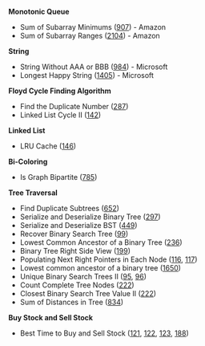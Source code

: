 **Monotonic Queue**
- Sum of Subarray Minimums ([907](https://leetcode.com/problems/sum-of-subarray-minimums/)) - Amazon
- Sum of Subarray Ranges ([2104](https://leetcode.com/problems/sum-of-subarray-ranges/)) - Amazon


**String**
- String Without AAA or BBB ([984](https://leetcode.com/problems/string-without-aaa-or-bbb/)) - Microsoft
- Longest Happy String ([1405](https://leetcode.com/problems/longest-happy-string/)) - Microsoft

**Floyd Cycle Finding Algorithm**
- Find the Duplicate Number ([287](https://leetcode.com/problems/find-the-duplicate-number/))
- Linked List Cycle II ([142](https://leetcode.com/problems/linked-list-cycle-ii/))

**Linked List**
- LRU Cache ([146](https://leetcode.com/problems/lru-cache/))

**Bi-Coloring**
- Is Graph Bipartite ([785](https://leetcode.com/problems/is-graph-bipartite/))

**Tree Traversal**
- Find Duplicate Subtrees ([652](https://leetcode.com/problems/find-duplicate-subtrees/))
- Serialize and Deserialize Binary Tree ([297](https://leetcode.com/problems/serialize-and-deserialize-binary-tree/))
- Serialize and Deserialize BST ([449](https://leetcode.com/problems/serialize-and-deserialize-bst/))
- Recover Binary Search Tree ([99](https://leetcode.com/problems/recover-binary-search-tree/))
- Lowest Common Ancestor of a Binary Tree ([236](https://leetcode.com/problems/lowest-common-ancestor-of-a-binary-tree/))
- Binary Tree Right Side View ([199](https://leetcode.com/problems/binary-tree-right-side-view/))
- Populating Next Right Pointers in Each Node ([116](https://leetcode.com/problems/populating-next-right-pointers-in-each-node/), [117](https://leetcode.com/problems/populating-next-right-pointers-in-each-node-ii/))
- Lowest common ancestor of a binary tree ([1650](https://leetcode.com/problems/lowest-common-ancestor-of-a-binary-tree-iii/))
- Unique Binary Search Trees II ([95](https://leetcode.com/problems/unique-binary-search-trees-ii/), [96](https://leetcode.com/problems/unique-binary-search-trees/))
- Count Complete Tree Nodes ([222](https://leetcode.com/problems/count-complete-tree-nodes/))
- Closest Binary Search Tree Value II ([222](https://leetcode.com/problems/closest-binary-search-tree-value-ii/))
- Sum of Distances in Tree ([834](https://leetcode.com/problems/sum-of-distances-in-tree/))

**Buy Stock and Sell Stock**
- Best Time to Buy and Sell Stock ([121](https://leetcode.com/problems/best-time-to-buy-and-sell-stock/), [122](https://leetcode.com/problems/best-time-to-buy-and-sell-stock-ii/), [123](https://leetcode.com/problems/best-time-to-buy-and-sell-stock-iii/), [188](https://leetcode.com/problems/best-time-to-buy-and-sell-stock-iv/))
